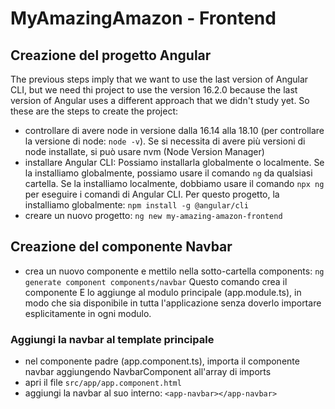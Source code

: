 # MyAmazingAmazon - Frontend

## Creazione del progetto Angular

<!-- - installare Angular CLI: `npm install -g @angular/cli`
- creare un nuovo progetto: `ng new my-amazing-amazon-frontend`
- entrare nella cartella del progetto: `cd my-amazing-amazon-frontend`
- avviare il server di sviluppo: `ng serve --open` -->

The previous steps imply that we want to use the last version of Angular CLI, but we need thi project to use the version 16.2.0 because the last version of Angular uses a different approach that we didn't study yet. So these are the steps to create the project:

- controllare di avere node in versione dalla 16.14 alla 18.10 (per controllare la versione di node: `node -v`). Se si necessita di avere più versioni di node installate, si può usare nvm (Node Version Manager)
- installare Angular CLI: Possiamo installarla globalmente o localmente. Se la installiamo globalmente, possiamo usare il comando `ng` da qualsiasi cartella. Se la installiamo localmente, dobbiamo usare il comando `npx ng` per eseguire i comandi di Angular CLI. Per questo progetto, la installiamo globalmente: `npm install -g @angular/cli`
- creare un nuovo progetto: `ng new my-amazing-amazon-frontend`

## Creazione del componente Navbar

- crea un nuovo componente e mettilo nella sotto-cartella components: `ng generate component components/navbar`
  Questo comando crea il componente E lo aggiunge al modulo principale (app.module.ts), in modo che sia disponibile in tutta l'applicazione senza doverlo importare esplicitamente in ogni modulo.

### Aggiungi la navbar al template principale

- nel componente padre (app.component.ts), importa il componente navbar aggiungendo NavbarComponent all'array di imports
- apri il file `src/app/app.component.html`
- aggiungi la navbar al suo interno: `<app-navbar></app-navbar>`

